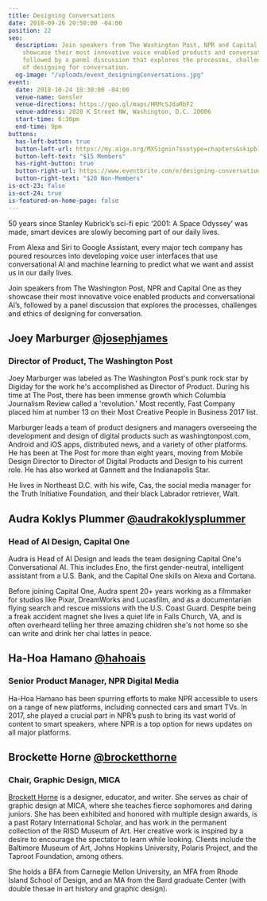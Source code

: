 ```yaml
---
title: Designing Conversations
date: 2018-09-26 20:50:00 -04:00
position: 22
seo:
  description: Join speakers from The Washington Post, NPR and Capital One as they
    showcase their most innovative voice enabled products and conversational AI’s.
    followed by a panel discussion that explores the processes, challenges and ethics
    of designing for conversation.
  og-image: "/uploads/event_designingConversations.jpg"
event:
  date: 2018-10-24 18:30:00 -04:00
  venue-name: Gensler
  venue-directions: https://goo.gl/maps/HRMcSJdaRbF2
  venue-address: 2020 K Street NW, Washington, D.C. 20006
  start-time: 6:30pm
  end-time: 9pm
buttons:
  has-left-button: true
  button-left-url: https://my.aiga.org/MXSignin?ssotype=chapters&skipblacklist&returnurl=https%3A%2F%2Fdc.aiga.org%2Fevent%2Fdesigning-conversations%2F%3Fredirect_source%3Deventbrite_register
  button-left-text: "$15 Members"
  has-right-button: true
  button-right-url: https://www.eventbrite.com/e/designing-conversations-tickets-50828049063
  button-right-text: "$20 Non-Members"
is-oct-23: false
is-oct-24: true
is-featured-on-home-page: false
---
```


50 years since Stanley Kubrick’s sci-fi epic ‘2001: A Space Odyssey’ was made, smart devices are slowly becoming part of our daily lives.

From Alexa and Siri to Google Assistant, every major tech company has poured resources into developing voice user interfaces that use conversational AI and machine learning to predict what we want and assist us in our daily lives. 

Join speakers from The Washington Post, NPR and Capital One as they showcase their most innovative voice enabled products and conversational AI’s, followed by a panel discussion that explores the processes, challenges and ethics of designing for conversation.


## Joey Marburger [@josephjames](https://www.instagram.com/josephjames/)
### Director of Product, The Washington Post
Joey Marburger was labeled as The Washington Post's punk rock star by Digiday for the work he's accomplished as Director of Product. During his time at The Post, there has been immense growth which Columbia Journalism Review called a 'revolution.' Most recently, Fast Company placed him at number 13 on their Most Creative People in Business 2017 list.

Marburger leads a team of product designers and managers overseeing the development and design of digital products such as washingtonpost.com, Android and iOS apps, distributed news, and a variety of other platforms. He has been at The Post for more than eight years, moving from Mobile Design Director to Director of Digital Products and Design to his current role. He has also worked at Gannett and the Indianapolis Star.

He lives in Northeast D.C. with his wife, Cas, the social media manager for the Truth Initiative Foundation, and their black Labrador retriever, Walt.

## Audra Koklys Plummer [@audrakoklysplummer](https://twitter.com/akoklysplummer)
### Head of AI Design, Capital One
Audra is Head of AI Design and leads the team designing Capital One's Conversational AI. This includes Eno, the first gender-neutral, intelligent assistant from a U.S. Bank, and the Capital One skills on Alexa and Cortana. 

Before joining Capital One, Audra spent 20+ years working as a filmmaker for studios like Pixar, DreamWorks and Lucasfilm, and as a documentarian flying search and rescue missions with the U.S. Coast Guard. Despite being a freak accident magnet she lives a quiet life in Falls Church, VA, and is often overheard telling her three amazing children she's not home so she can write and drink her chai lattes in peace.

## Ha-Hoa Hamano [@hahoais](https://twitter.com/hahoais_)
### Senior Product Manager, NPR Digital Media
Ha-Hoa Hamano has been spurring efforts to make NPR accessible to users on a range of new platforms, including connected cars and smart TVs. In 2017, she played a crucial part in NPR’s push to bring its vast world of content to smart speakers, where NPR is a top option for news updates on all major platforms. 

## Brockette Horne [@brocketthorne](https://www.instagram.com/brocketthorne/)
### Chair, Graphic Design, MICA
[Brockett Horne](http://www.brocketthorne.com/) is a designer, educator, and writer. She serves as chair of graphic design at MICA, where she teaches fierce sophomores and daring juniors. She has been exhibited and honored with multiple design awards, is a past Rotary International Scholar, and has work in the permanent collection of the RISD Museum of Art. Her creative work is inspired by a desire to encourage the spectator to learn while looking. Clients include the Baltimore Museum of Art, Johns Hopkins University, Polaris Project, and the Taproot Foundation, among others.
 
She holds a BFA from Carnegie Mellon University, an MFA from Rhode Island School of Design, and an MA from the Bard graduate Center (with double thesae in art history and graphic design).



